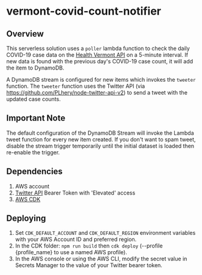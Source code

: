 # vermont-covid-count-notifier

## Overview
This serverless solution uses a `poller` lambda function to check the daily COVID-19 case data on the [Health Vermont API](https://services1.arcgis.com/BkFxaEFNwHqX3tAw/arcgis/rest/services/VIEW_EPI_DailyCount_PUBLIC_r3/FeatureServer/0/query?where=1%3D1&outFields=*&outSR=4326&f=json) on a 5-minute interval.  If new data is found with the previous day's COVID-19 case count, it will add the item to DynamoDB.  

A DynamoDB stream is configured for new items which invokes the `tweeter` function.  The `tweeter` function uses the Twitter API (via https://github.com/PLhery/node-twitter-api-v2) to send a tweet with the updated case counts.

## Important Note
The default configuration of the DynamoDB Stream will invoke the Lambda tweet function for every new item created.  If you don't want to spam tweet, disable the stream trigger temporarily until the initial dataset is loaded then re-enable the trigger.
## Dependencies

1. AWS account
2. [Twitter API](https://developer.twitter.com/en/portal/products/elevated) Bearer Token with 'Elevated' access
3. [AWS CDK](https://docs.aws.amazon.com/cdk/v2/guide/getting_started.html)

## Deploying
1. Set `CDK_DEFAULT_ACCOUNT` and `CDK_DEFAULT_REGION` environment variables with your AWS Account ID and preferred region.
2. In the CDK folder: `npm run build` then `cdk deploy` (--profile {profile_name} to use a named AWS profile).
2. In the AWS console or using the AWS CLI, modify the secret value in Secrets Manager to the value of your Twitter bearer token.